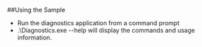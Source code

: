 ##Using the Sample
* Run the diagnostics application from a command prompt
* .\Diagnostics.exe --help will display the commands and usage information.